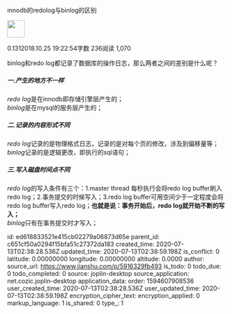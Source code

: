 innodb的redolog与binlog的区别

[<img width="40" height="40" src=":/e1eeaf7b677944c68512b0889e9a1467"/>](https://www.jianshu.com/u/8571eac04101)

0.1312018.10.25 19:22:54字数 236阅读 1,070

binlog和redo log都记录了数据库的操作日志，那么两者之间的差别是什么呢？

##### 一.产生的地方不一样

*redo log*是在innodb即存储引擎层产生的；  
*binlog*是在mysql的服务层产生的；

##### 二.记录的内容形式不同

*redo log*记录的是物理格式日志，记录的是对每个页的修改，涉及到偏移量等；  
*binlog*记录的是逻辑更改，即执行的sql语句；

##### 三.写入磁盘时间点不同

*redo log*的写入条件有三个：1.master thread 每秒执行会将redo log buffer刷入redo log；2.事务提交的时候写入；3.redo log buffer可用空间少于一定程度会将redo log buffer写入redo log；**也就是说：事务开始后，redo log就开始不断的写入；**  
*binlog*只有在事务提交时才写入；



id: ed618833521e415cb02279a06873d65e
parent_id: c651cf50a0294f15bfa51c27372da183
created_time: 2020-07-13T02:38:28.536Z
updated_time: 2020-07-13T02:38:59.198Z
is_conflict: 0
latitude: 0.00000000
longitude: 0.00000000
altitude: 0.0000
author: 
source_url: https://www.jianshu.com/p/5916329fb493
is_todo: 0
todo_due: 0
todo_completed: 0
source: joplin-desktop
source_application: net.cozic.joplin-desktop
application_data: 
order: 1594607908536
user_created_time: 2020-07-13T02:38:28.536Z
user_updated_time: 2020-07-13T02:38:59.198Z
encryption_cipher_text: 
encryption_applied: 0
markup_language: 1
is_shared: 0
type_: 1